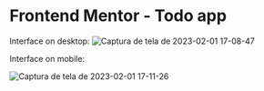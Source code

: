 # Frontend Mentor - Todo app

Interface on desktop:
![Captura de tela de 2023-02-01 17-08-47](https://user-images.githubusercontent.com/104535801/216153922-d59b49f6-dd0d-47d0-8f84-0c0d62d7c76b.png)


Interface on mobile:


![Captura de tela de 2023-02-01 17-11-26](https://user-images.githubusercontent.com/104535801/216153950-b6d109cb-dd2f-4bf0-98bc-bc226ed43c1d.png)

